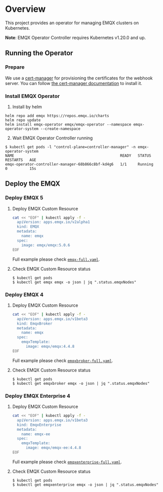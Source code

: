 # Overview

This project provides an operator for managing EMQX clusters on Kubernetes.

**Note**: EMQX Operator Controller requires Kubernetes v1.20.0 and up.

## Running the Operator

### Prepare

We use a [cert-manager](https://github.com/jetstack/cert-manager) for provisioning the certificates for the webhook server. You can follow [the cert-manager documentation](https://cert-manager.io/docs/installation/) to install it.

### Install EMQX Operator

1. Install by helm

 ```shell
 helm repo add emqx https://repos.emqx.io/charts
 helm repo update
 helm install emqx-operator emqx/emqx-operator --namespace emqx-operator-system --create-namespace
 ```
2. Wait EMQX Operator Controller running 

```shell
$ kubectl get pods -l "control-plane=controller-manager" -n emqx-operator-system
NAME                                                READY   STATUS    RESTARTS   AGE
emqx-operator-controller-manager-68b866c8bf-kd4g6   1/1     Running   0          15s
```

## Deploy the EMQX

### Deploy EMQX 5 

1. Deploy EMQX Custom Resource

    ```bash
    cat << "EOF" | kubectl apply -f -
      apiVersion: apps.emqx.io/v2alpha1
      kind: EMQX
      metadata:
        name: emqx
      spec:
        image: emqx/emqx:5.0.6
    EOF
    ```

    Full example please check [`emqx-full.yaml`](https://github.com/emqx/emqx-operator/blob/2.0.0/config/samples/emqx/v2alpha1/emqx-full.yaml).

2. Check EMQX Custom Resource status

    ```
    $ kubectl get pods
    $ kubectl get emqx emqx -o json | jq ".status.emqxNodes"
    ```

### Deploy EMQX 4

1. Deploy EMQX Custom Resource

    ```bash
    cat << "EOF" | kubectl apply -f -
      apiVersion: apps.emqx.io/v1beta3
      kind: EmqxBroker
      metadata:
        name: emqx
      spec:
        emqxTemplate:
          image: emqx/emqx:4.4.8
    EOF
    ```

    Full example please check [`emqxbroker-full.yaml`](https://github.com/emqx/emqx-operator/blob/2.0.0/config/samples/emqx/v1beta3/emqxbroker-full.yaml).

2. Check EMQX Custom Resource status

    ```
    $ kubectl get pods
    $ kubectl get emqxbroker emqx -o json | jq ".status.emqxNodes"
    ```

### Deploy EMQX Enterprise 4

1. Deploy EMQX Custom Resource

    ```bash
    cat << "EOF" | kubectl apply -f -
      apiVersion: apps.emqx.io/v1beta3
      kind: EmqxEnterprise
      metadata:
        name: emqx-ee
      spec:
        emqxTemplate:
          image: emqx/emqx-ee:4.4.8
    EOF
    ```

    Full example please check [`emqxenterprise-full.yaml`](https://github.com/emqx/emqx-operator/blob/2.0.0/config/samples/emqx/v1beta3/emqxenterprise-full.yaml).

2. Check EMQX Custom Resource status

    ```
    $ kubectl get pods
    $ kubectl get emqxenterprise emqx -o json | jq ".status.emqxNodes"
    ```
